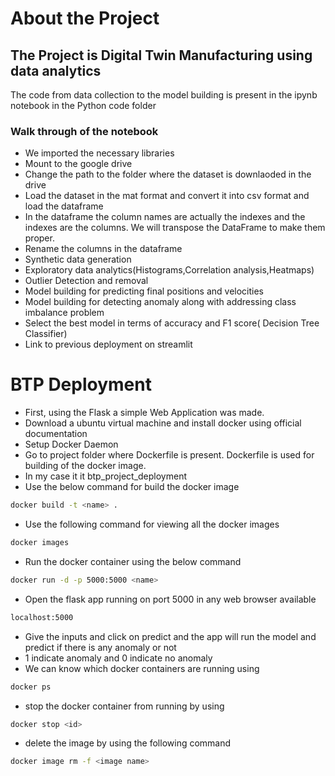 # About the Project
## The Project is Digital Twin Manufacturing using data analytics
The code from data collection to the model building is present in the ipynb notebook in the Python code folder
### Walk through of the notebook
- We imported the necessary libraries
- Mount to the google drive 
- Change the path to the folder where the dataset is downlaoded in the drive
- Load the dataset in the mat format and convert it into csv format and load the dataframe
- In the dataframe the column names are actually the indexes and the indexes are the columns. We will transpose the DataFrame to make them proper.
- Rename the columns in the dataframe
- Synthetic data generation
- Exploratory data analytics(Histograms,Correlation analysis,Heatmaps)
- Outlier Detection and removal
- Model building for predicting final positions and velocities
- Model building for detecting anomaly along with addressing class imbalance problem
- Select the best model in terms of accuracy and F1 score( Decision Tree Classifier)
- Link to previous deployment on streamlit
# BTP Deployment

- First, using the Flask a simple Web Application was made.
- Download a ubuntu virtual machine and install docker using official documentation
- Setup Docker Daemon
- Go to project folder where Dockerfile is present. Dockerfile is used for building of the docker image.
- In my case it it btp_project_deployment
- Use the below command for build the docker image
```bash
docker build -t <name> .
```
- Use the following command for viewing all the docker images
```bash
docker images
```
- Run the docker container using the below command
```bash
docker run -d -p 5000:5000 <name>
```
- Open the flask app running on port 5000 in any web browser available
```bash
localhost:5000
```
- Give the inputs and click on predict and the app will run the model and predict if there is any anomaly or not 
- 1 indicate anomaly and 0 indicate no anomaly
- We can know which docker containers are running using
```bash 
docker ps
```
- stop the docker container from running by using
```bash 
docker stop <id>
```
- delete the image by using the following command
```bash
docker image rm -f <image name>
```

